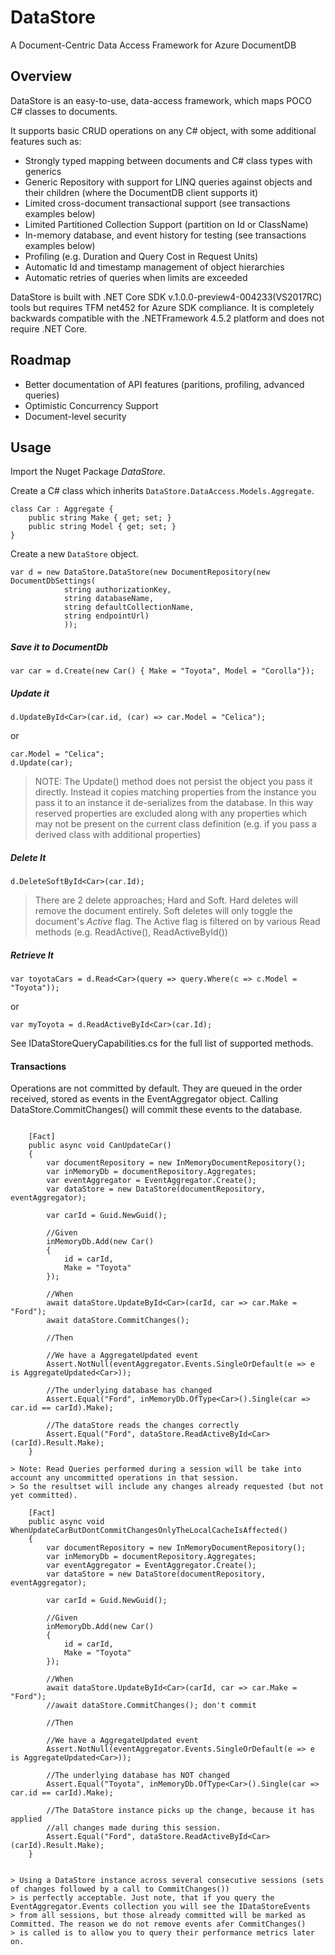 # DataStore

A Document-Centric Data Access Framework for Azure DocumentDB

## Overview

DataStore is an easy-to-use, data-access framework, which maps POCO C# classes to documents.

It supports basic CRUD operations on any C# object, with some additional features such as:

* Strongly typed mapping between documents and C# class types with generics
* Generic Repository with support for LINQ queries against objects and their children (where the DocumentDB client supports it)
* Limited cross-document transactional support (see transactions examples below)
* Limited Partitioned Collection Support (partition on Id or ClassName)
* In-memory database, and event history for testing (see transactions examples below)
* Profiling (e.g. Duration and Query Cost in Request Units)
* Automatic Id and timestamp management of object hierarchies 
* Automatic retries of queries when limits are exceeded

DataStore is built with .NET Core SDK v.1.0.0-preview4-004233(VS2017RC) tools but requires TFM net452 for Azure SDK compliance.
It is completely backwards compatible with the .NETFramework 4.5.2 platform and does not require .NET Core.

## Roadmap

* Better documentation of API features (paritions, profiling, advanced queries)
* Optimistic Concurrency Support
* Document-level security

## Usage

Import the Nuget Package *DataStore*.

Create a C# class which inherits `DataStore.DataAccess.Models.Aggregate`.
```
class Car : Aggregate {
	public string Make { get; set; }
	public string Model { get; set; }
}
```
Create a new `DataStore` object.
```
var d = new DataStore.DataStore(new DocumentRepository(new DocumentDbSettings(
            string authorizationKey, 
            string databaseName, 
            string defaultCollectionName, 
            string endpointUrl)
			));
```
##### Save it to DocumentDb

`var car = d.Create(new Car() { Make = "Toyota", Model = "Corolla"});`

##### Update it 

`d.UpdateById<Car>(car.id, (car) => car.Model = "Celica");`

or
```
car.Model = "Celica";
d.Update(car);
```
> NOTE: The Update() method does not persist the object you pass it directly.
> Instead it copies matching properties from the instance you pass it to an instance 
> it de-serializes from the database. In this way reserved properties are excluded along
> with any properties which may not be present on the current class definition (e.g. if you
> pass a derived class with additional properties)

##### Delete It

`d.DeleteSoftById<Car>(car.Id);`

> There are 2 delete approaches; Hard and Soft. Hard deletes will remove the document entirely.
> Soft deletes will only toggle the document's *Active* flag. The Active flag is filtered on
> by various Read methods (e.g. ReadActive(), ReadActiveById())

##### Retrieve It

`var toyotaCars = d.Read<Car>(query => query.Where(c => c.Model = "Toyota"));`

or

`var myToyota = d.ReadActiveById<Car>(car.Id);`

See IDataStoreQueryCapabilities.cs for the full list of supported methods.

#### Transactions

Operations are not committed by default.
They are queued in the order received, stored as events in the EventAggregator object.
Calling DataStore.CommitChanges() will commit these events to the database.

```

```    
        [Fact]
        public async void CanUpdateCar()
        {
            var documentRepository = new InMemoryDocumentRepository();
            var inMemoryDb = documentRepository.Aggregates;
            var eventAggregator = EventAggregator.Create();
            var dataStore = new DataStore(documentRepository, eventAggregator);

            var carId = Guid.NewGuid();

            //Given
            inMemoryDb.Add(new Car()
            {
                id = carId,
                Make = "Toyota"
            });

            //When
            await dataStore.UpdateById<Car>(carId, car => car.Make = "Ford");
            await dataStore.CommitChanges();

            //Then 

            //We have a AggregateUpdated event
            Assert.NotNull(eventAggregator.Events.SingleOrDefault(e => e is AggregateUpdated<Car>));

            //The underlying database has changed
            Assert.Equal("Ford", inMemoryDb.OfType<Car>().Single(car => car.id == carId).Make);

            //The dataStore reads the changes correctly
            Assert.Equal("Ford", dataStore.ReadActiveById<Car>(carId).Result.Make);            
        }
```
> Note: Read Queries performed during a session will be take into account any uncommitted operations in that session.
> So the resultset will include any changes already requested (but not yet committed).

```
        [Fact]
        public async void WhenUpdateCarButDontCommitChangesOnlyTheLocalCacheIsAffected()
        {
            var documentRepository = new InMemoryDocumentRepository();
            var inMemoryDb = documentRepository.Aggregates;
            var eventAggregator = EventAggregator.Create();
            var dataStore = new DataStore(documentRepository, eventAggregator);

            var carId = Guid.NewGuid();

            //Given
            inMemoryDb.Add(new Car()
            {
                id = carId,
                Make = "Toyota"
            });

            //When
            await dataStore.UpdateById<Car>(carId, car => car.Make = "Ford");
            //await dataStore.CommitChanges(); don't commit

            //Then 

            //We have a AggregateUpdated event
            Assert.NotNull(eventAggregator.Events.SingleOrDefault(e => e is AggregateUpdated<Car>));

            //The underlying database has NOT changed
            Assert.Equal("Toyota", inMemoryDb.OfType<Car>().Single(car => car.id == carId).Make);

            //The DataStore instance picks up the change, because it has applied
            //all changes made during this session.
            Assert.Equal("Ford", dataStore.ReadActiveById<Car>(carId).Result.Make);
        }
```

> Using a DataStore instance across several consecutive sessions (sets of changes followed by a call to CommitChanges()) 
> is perfectly acceptable. Just note, that if you query the EventAggregator.Events collection you will see the IDataStoreEvents
> from all sessions, but those already committed will be marked as Committed. The reason we do not remove events afer CommitChanges()
> is called is to allow you to query their performance metrics later on.


